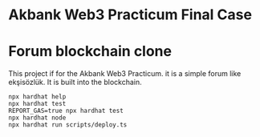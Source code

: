 # Akbank Web3 Practicum Final Case
# Forum blockchain clone

This project if for the Akbank Web3 Practicum. it is a simple forum like ekşisözlük. It is built into the blockchain.


```shell
npx hardhat help
npx hardhat test
REPORT_GAS=true npx hardhat test
npx hardhat node
npx hardhat run scripts/deploy.ts
```
